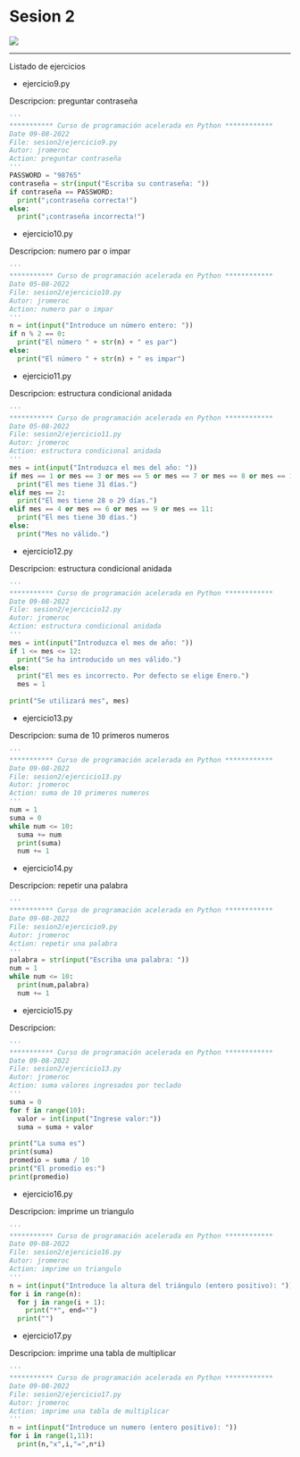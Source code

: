 # Sesion 2
<img src="https://www.redeszone.net/app/uploads-redeszone.net/2018/07/C%C3%B3digo-Python.jpg">

---
Listado de ejercicios

* ejercicio9.py

Descripcion: preguntar contraseña
``` python
'''
*********** Curso de programación acelerada en Python ************
Date 09-08-2022
File: sesion2/ejercicio9.py
Autor: jromeroc
Action: preguntar contraseña
'''
PASSWORD = "98765"
contraseña = str(input("Escriba su contraseña: "))
if contraseña == PASSWORD:
  print("¡contraseña correcta!")
else:
  print("¡contraseña incorrecta!")
``` 

* ejercicio10.py

Descripcion: numero par o impar
``` python
'''
*********** Curso de programación acelerada en Python ************
Date 05-08-2022
File: sesion2/ejercicio10.py
Autor: jromeroc
Action: numero par o impar
'''
n = int(input("Introduce un número entero: "))
if n % 2 == 0:
  print("El número " + str(n) + " es par")
else:
  print("El número " + str(n) + " es impar")
``` 

* ejercicio11.py

Descripcion: estructura condicional anidada
``` python
'''
*********** Curso de programación acelerada en Python ************
Date 05-08-2022
File: sesion2/ejercicio11.py
Autor: jromeroc
Action: estructura condicional anidada
'''
mes = int(input("Introduzca el mes del año: "))
if mes == 1 or mes == 3 or mes == 5 or mes == 7 or mes == 8 or mes == 10 or mes == 12:
  print("El mes tiene 31 días.")
elif mes == 2:
  print("El mes tiene 28 o 29 días.")
elif mes == 4 or mes == 6 or mes == 9 or mes == 11:
  print("El mes tiene 30 días.")
else:
  print("Mes no válido.")
``` 

* ejercicio12.py

Descripcion: estructura condicional anidada
``` python
'''
*********** Curso de programación acelerada en Python ************
Date 09-08-2022
File: sesion2/ejercicio12.py
Autor: jromeroc
Action: estructura condicional anidada
'''
mes = int(input("Introduzca el mes de año: "))
if 1 <= mes <= 12:
  print("Se ha introducido un mes válido.")
else:
  print("El mes es incorrecto. Por defecto se elige Enero.")
  mes = 1
  
print("Se utilizará mes", mes)
``` 

* ejercicio13.py

Descripcion: suma de 10 primeros numeros
``` python
'''
*********** Curso de programación acelerada en Python ************
Date 09-08-2022
File: sesion2/ejercicio13.py
Autor: jromeroc
Action: suma de 10 primeros numeros
'''
num = 1
suma = 0
while num <= 10:
  suma += num
  print(suma)
  num += 1
``` 

* ejercicio14.py

Descripcion: repetir una palabra
``` python
'''
*********** Curso de programación acelerada en Python ************
Date 09-08-2022
File: sesion2/ejercicio9.py
Autor: jromeroc
Action: repetir una palabra
'''
palabra = str(input("Escriba una palabra: "))
num = 1
while num <= 10:
  print(num,palabra)
  num += 1
``` 

* ejercicio15.py

Descripcion: 
``` python
'''
*********** Curso de programación acelerada en Python ************
Date 09-08-2022
File: sesion2/ejercicio13.py
Autor: jromeroc
Action: suma valores ingresados por teclado
'''
suma = 0
for f in range(10):
  valor = int(input("Ingrese valor:"))
  suma = suma + valor
  
print("La suma es")
print(suma)
promedio = suma / 10
print("El promedio es:")
print(promedio)

``` 

* ejercicio16.py

Descripcion: imprime un triangulo
``` python
'''
*********** Curso de programación acelerada en Python ************
Date 09-08-2022
File: sesion2/ejercicio16.py
Autor: jromeroc
Action: imprime un triangulo
'''
n = int(input("Introduce la altura del triángulo (entero positivo): "))
for i in range(n):
  for j in range(i + 1):
    print("*", end="")
  print("")
``` 

* ejercicio17.py

Descripcion: imprime una tabla de multiplicar
``` python
'''
*********** Curso de programación acelerada en Python ************
Date 09-08-2022
File: sesion2/ejercicio17.py
Autor: jromeroc
Action: imprime una tabla de multiplicar
'''
n = int(input("Introduce un numero (entero positivo): "))
for i in range(1,11):
  print(n,"x",i,"=",n*i)
``` 
